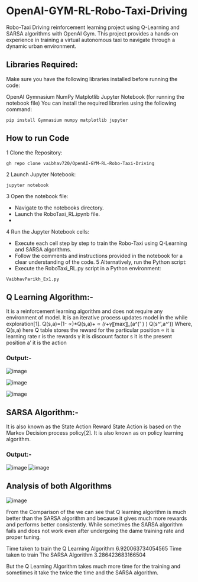 # OpenAI-GYM-RL-Robo-Taxi-Driving

Robo-Taxi Driving reinforcement learning project using Q-Learning and SARSA algorithms with OpenAI Gym. This project provides a hands-on experience in training a virtual autonomous taxi to navigate through a dynamic urban environment.



## Libraries Required:
Make sure you have the following libraries installed before running the code:

OpenAI Gymnasium 
NumPy
Matplotlib
Jupyter Notebook (for running the notebook file)
You can install the required libraries using the following command:
```
pip install Gymnasium numpy matplotlib jupyter

```
## How to run Code 
1 Clone the Repository:
```
gh repo clone vaibhav720/OpenAI-GYM-RL-Robo-Taxi-Driving

```
2 Launch Jupyter Notebook:
```
jupyter notebook

```

3 Open the notebook file:

* Navigate to the notebooks directory.
* Launch the RoboTaxi_RL.ipynb file.
* 
4 Run the Jupyter Notebook cells:

* Execute each cell step by step to train the Robo-Taxi using Q-Learning and SARSA algorithms.
* Follow the comments and instructions provided in the notebook for a clear understanding of the code.
5 Alternatively, run the Python script:
* Execute the RoboTaxi_RL.py script in a Python environment:
```
VaibhavParikh_Ex1.py

```
## Q Learning Algorithm:-

It is a reinforcement learning algorithm and does not require any environment of model. It is an iterative process updates model in the while exploration[1].
	Q(s,a)=(1- ∝)*Q(s,a)+ ∝ *(r+γ*〖max〗_(a^(' ) ) Q(s^',a^'))
Where, 
Q(s,a) here Q table stores the reward for the particular  position
∝ it is learning rate
r is the rewards
γ it is discount factor
s it is the present position
a’ it is the action
### Output:- 
![image](https://github.com/vaibhav720/OpenAI-GYM-RL-Robo-Taxi-Driving/assets/56918464/49393031-c156-4a52-afff-7fa54ba1d2ab)

![image](https://github.com/vaibhav720/OpenAI-GYM-RL-Robo-Taxi-Driving/assets/56918464/277e5620-0da1-409a-82e0-47c29ec1c66e)

![image](https://github.com/vaibhav720/OpenAI-GYM-RL-Robo-Taxi-Driving/assets/56918464/a942b393-5d5d-4369-9e30-3a45a8208c8c)

## SARSA Algorithm:-
It is also known as the State Action Reward State Action is based on the Markov Decision process policy[2]. It is also known as on policy learning algorithm.

### Output:-
![image](https://github.com/vaibhav720/OpenAI-GYM-RL-Robo-Taxi-Driving/assets/56918464/f87a326a-47bf-4787-9c84-740d930d5c40)
![image](https://github.com/vaibhav720/OpenAI-GYM-RL-Robo-Taxi-Driving/assets/56918464/9b6751e3-6437-4c5e-a851-260319f64c7e)

## Analysis of both Algorithms

![image](https://github.com/vaibhav720/OpenAI-GYM-RL-Robo-Taxi-Driving/assets/56918464/eee9ef08-3380-4b9c-92f3-5d981b012b7e)

From the Comparison of the we can see that Q learning algorithm is much better than the SARSA algorithm and because it gives much more rewards and performs better consistently. While sometimes the SARSA algorithm fails and does not work even after undergoing the dame training rate and proper tuning.


Time taken to train the Q Learning Algorithm  6.920063734054565
Time taken to train The SARSA Algorithm  3.286423683166504

But the Q Learning Algorithm takes much more time for the training and sometimes it take the twice the time and the SARSA algorithm. 




